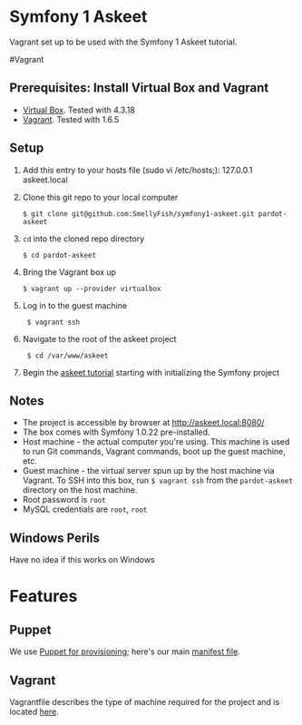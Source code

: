 # Symfony 1 Askeet
Vagrant set up to be used with the Symfony 1 Askeet tutorial.

#Vagrant

## Prerequisites: Install Virtual Box and Vagrant

   - [Virtual Box](https://www.virtualbox.org/wiki/Downloads). Tested with 4.3.18
   - [Vagrant](https://www.vagrantup.com/downloads.html). Tested with 1.6.5

## Setup

1.	Add this entry to your hosts file (sudo vi /etc/hosts;): 127.0.0.1	askeet.local  

1.	Clone this git repo to your local computer

		$ git clone git@github.com:SmellyFish/symfony1-askeet.git pardot-askeet

2.	`cd` into the cloned repo directory

		$ cd pardot-askeet

3.	Bring the Vagrant box up

		$ vagrant up --provider virtualbox

4. Log in to the guest machine

		$ vagrant ssh

5. Navigate to the root of the askeet project

		$ cd /var/www/askeet
		
6. Begin the [askeet tutorial](http://symfony.com/legacy/doc/askeet/1_0/en/1) starting with initializing the Symfony project

## Notes
* The project is accessible by browser at http://askeet.local:8080/
* The box comes with Symfony 1.0.22 pre-installed.
* Host machine - the actual computer you're using. This machine is used to run Git commands, Vagrant commands, boot up the guest machine, etc.
* Guest machine - the virtual server spun up by the host machine via Vagrant. To SSH into this box, run `$ vagrant ssh` from the `pardot-askeet` directory on the host machine.
* Root password is `root`
* MySQL credentials are `root`, `root`

## Windows Perils
Have no idea if this works on Windows

# Features
## Puppet
We use [Puppet for provisioning](http://docs.vagrantup.com/v2/provisioning/puppet_apply.html); here's our main [manifest file](https://github.com/SmellyFish/symfony1-askeet/blob/master/puppet/manifests/site.pp).

## Vagrant
Vagrantfile describes the type of machine required for the project and is located [here](https://github.com/SmellyFish/symfony1-askeet/blob/master/Vagrantfile).
